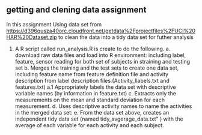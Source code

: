 ## getting and clening data assignment
In this assignment
Using data set from
https://d396qusza40orc.cloudfront.net/getdata%2Fprojectfiles%2FUCI%20HAR%20Dataset.zip
to clean the data into a tidy data set for futher analysis
1. A R script called run_analysis.R  is create to do the following.
a. download raw data files and load into R environment: including label, feature, sensor reading for both set of subjects in straining and testing set
b. Merges the training and the test sets to create one data set, including feature name from feature definition file and activity description from label description files.(Activity_llabels.txt and features.txt)
	a.1 Appropriately labels the data set with descriptive variable names (by information in feature.txt)
c. Extracts only the measurements on the mean and standard deviation for each measurement.
d. Uses descriptive activity names to name the activities in the merged data set:
e. From the data set above, creates an independent tidy data set (named tidy_avgerage_data.txt" ) with the average of each variable for each activity and each subject.
